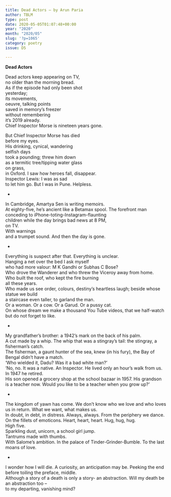 ```yaml
---
title: Dead Actors – by Arun Paria
author: TBLM
type: post
date: 2020-05-05T01:07:48+00:00
year: "2020"
month: "2020/05"
slug: '?p=1065'
category: poetry
issue: D5

---
```

**Dead Actors**

Dead actors keep appearing on TV,  
no older than the morning bread.  
As if the episode had only been shot  
yesterday;  
its movements,  
oeuvre, talking points  
saved in memory&#8217;s freezer  
without remembering  
it&#8217;s 2019 already.  
Chief Inspector Morse is nineteen years gone.

But Chief Inspector Morse has died  
before my eyes.  
His drinking, cynical, wandering  
selfish days  
took a pounding; threw him down  
as a termitic tree/tipping water glass  
on grass,  
in Oxford. I saw how heroes fall, disappear.  
Inspector Lewis: I was as sad  
to let him go. But I was in Pune. Helpless.

*

In Cambridge, Amartya Sen is writing memoirs.  
At eighty-five, he’s ancient like a Betamax spool. The forefront man  
conceding to iPhone-toting-Instagram-flaunting  
children while the day brings bad news at 8 PM,  
on TV.  
With warnings  
and a trumpet sound. And then the day is gone.

*

Everything is suspect after that. Everything is unclear.  
Hanging a net over the bed I ask myself  
who had more valour: M K Gandhi or Subhas C Bose?  
Who drove the Wanderer and who threw the Viceroy away from home.  
Who built the roof, who kept the fire burning  
all these years.  
Who made us see order, colours, destiny&#8217;s heartless laugh; beside whose statue we build  
a staircase even taller, to garland the man.  
Or a woman. Or a cow. Or a Garud. Or a pussy cat.  
On whose dream we make a thousand You Tube videos, that we half-watch  
but do not forget to like.

*

My grandfather&#8217;s brother: a 1942&#8217;s mark on the back of his palm.  
A cut made by a whip. The whip that was a stingray&#8217;s tail: the stingray, a fisherman&#8217;s catch.  
The fisherman, a gaunt hunter of the sea, knew (in his fury), the Bay of Bengal didn&#8217;t have a match.  
&#8216;Who wielded it, Dadu? Was it a bad white man?&#8217;  
&#8216;No, no. It was a native. An Inspector. He lived only an hour&#8217;s walk from us.  
In 1947 he retired.  
His son opened a grocery shop at the school bazaar in 1957. His grandson is a teacher now. Would you like to be a teacher when you grow up?’

*

The kingdom of yawn has come. We don&#8217;t know who we love and who loves us in return. What we want, what makes us.  
In doubt, in debt, in distress. Always, always. From the periphery we dance. On the fillets of emoticons. Heart, heart, heart. Hug, hug, hug.  
High five.  
Sparkling dust, unicorn, a school girl jump.  
Tantrums made with thumbs.  
With Salome&#8217;s ambition. In the palace of Tinder-Grinder-Bumble. To the last moans of love.

*

I wonder how I will die. A curiosity, an anticipation may be. Peeking the end before toiling the preface, middle.  
Although a story of a death is only a story- an abstraction. Will my death be an abstraction too &#8211;  
to my departing, vanishing mind?
